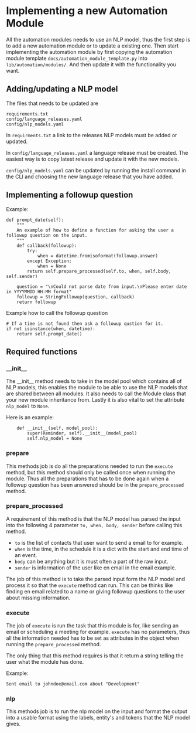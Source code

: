 # Implementing a new Automation Module

All the automation modules needs to use an NLP model, thus the first step is to add a new automation module or to update a existing one. Then start implementing the automation module by first copying the automation module template `docs/automation_module_template.py` into `lib/automation/modules/`. And then update it with the functionality you want.


## Adding/updating a NLP model

The files that needs to be updated are 

```
requirements.txt
config/language_releases.yaml
config/nlp_models.yaml
```

In `requirments.txt` a link to the releases NLP models must be added or updated.

In `config/language_releases.yaml` a language release must be created. The easiest way is to copy latest release and update it with the new models.

`config/nlp_models.yaml` can be updated by running the install command in the CLI and choosing the new language release that you have added.

## Implementing a followup question



Example:
```
def prompt_date(self):
    """
    An example of how to define a function for asking the user a followup question on the input.
    """
    def callback(followup):
        try:
            when = datetime.fromisoformat(followup.answer)
        except Exception:
            when = None
        return self.prepare_processed(self.to, when, self.body, self.sender)

    question = "\nCould not parse date from input.\nPlease enter date in YYYYMMDD HH:MM format"
    followup = StringFollowup(question, callback)
    return followup
```
Example how to call the followup question

```
# If a time is not found then ask a followup qustion for it.
if not isinstance(when, datetime):
    return self.prompt_date()
```

## Required functions

### \_\_init\_\_

The \_\_init\_\_ method needs to take in the model pool which contains all of NLP models, this enables the module to be able to use the NLP models that are shared between all modules. It also needs to call the Module class that your new module inheritance from. Lastly it is also vital to set the attribute `nlp_model` to `None`.

Here is an example:

```
    def __init__(self, model_pool):
        super(Reminder, self).__init__(model_pool)
        self.nlp_model = None
```

### prepare

This methods job is do all the preparations needed to run the `execute` method, but this method should only be called once when running the module. Thus all the preparations that has to be done again when a followup question has been answered should be in the `prepare_processed` method. 

### prepare\_processed

A requirement of this method is that the NLP model has parsed the input into the following 4 parameter `to, when, body, sender` before calling this method.
* `to` is the list of contacts that user want to send a email to for example.
* `when` is the time, in the schedule it is a dict with the start and end time of an event.
* `body` can be anything but it is must often a part of the raw input.
* `sender` is information of the user like en email in the email example.

The job of this method is to take the parsed input form the NLP model and process it so that the `execute` method can run. This can be thinks like finding en email related to a name or giving followup questions to the user about missing information.

### execute

The job of `execute` is run the task that this module is for, like sending an email or scheduling a meeting for example. `execute` has no parameters, thus all the information needed has to be set as attributes in the object when running the `prepare_processed` method.

The only thing that this method requires is that it return a string telling the user what the module has done. 

Example:
```
Sent email to johndoe@email.com about "Development"
```

### nlp

This methods job is to run the nlp model on the input and format the output into a usable format using the labels, entity's and tokens that the NLP model gives.

